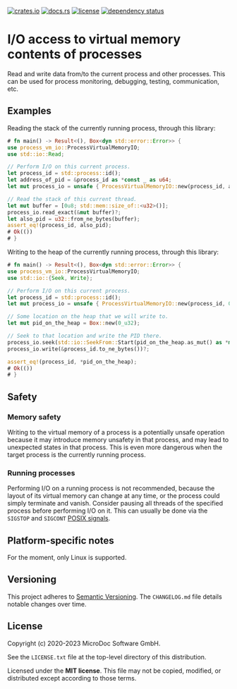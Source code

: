 [![crates.io](https://img.shields.io/crates/v/process_vm_io.svg)](https://crates.io/crates/process_vm_io)
[![docs.rs](https://docs.rs/process_vm_io/badge.svg)](https://docs.rs/process_vm_io)
[![license](https://img.shields.io/github/license/mdcssw/process_vm_io?color=black)](https://raw.githubusercontent.com/mdcssw/process_vm_io/master/LICENSE.txt)
[![dependency status](https://deps.rs/crate/process_vm_io/1.0.13/status.svg)](https://deps.rs/crate/process_vm_io/1.0.13)

# I/O access to virtual memory contents of processes

Read and write data from/to the current process and other processes.
This can be used for process monitoring, debugging, testing, communication, etc.

## Examples

Reading the stack of the currently running process, through this library:

```rust
# fn main() -> Result<(), Box<dyn std::error::Error>> {
use process_vm_io::ProcessVirtualMemoryIO;
use std::io::Read;

// Perform I/O on this current process.
let process_id = std::process::id();
let address_of_pid = &process_id as *const _ as u64;
let mut process_io = unsafe { ProcessVirtualMemoryIO::new(process_id, address_of_pid) }?;

// Read the stack of this current thread.
let mut buffer = [0u8; std::mem::size_of::<u32>()];
process_io.read_exact(&mut buffer)?;
let also_pid = u32::from_ne_bytes(buffer);
assert_eq!(process_id, also_pid);
# Ok(())
# }
```

Writing to the heap of the currently running process, through this library:

```rust
# fn main() -> Result<(), Box<dyn std::error::Error>> {
use process_vm_io::ProcessVirtualMemoryIO;
use std::io::{Seek, Write};

// Perform I/O on this current process.
let process_id = std::process::id();
let mut process_io = unsafe { ProcessVirtualMemoryIO::new(process_id, 0) }?;

// Some location on the heap that we will write to.
let mut pid_on_the_heap = Box::new(0_u32);

// Seek to that location and write the PID there.
process_io.seek(std::io::SeekFrom::Start(pid_on_the_heap.as_mut() as *mut _ as u64))?;
process_io.write(&process_id.to_ne_bytes())?;

assert_eq!(process_id, *pid_on_the_heap);
# Ok(())
# }
```

## Safety

### Memory safety

Writing to the virtual memory of a process is a potentially unsafe
operation because it may introduce memory unsafety in that process,
and may lead to unexpected states in that process. This is even more
dangerous when the target process is the currently running process.

### Running processes

Performing I/O on a running process is not recommended, because the
layout of its virtual memory can change at any time, or the process
could simply terminate and vanish.
Consider pausing all threads of the specified process before performing
I/O on it. This can usually be done via the `SIGSTOP` and `SIGCONT`
[POSIX signals](https://pubs.opengroup.org/onlinepubs/9699919799/basedefs/signal.h.html).

## Platform-specific notes

For the moment, only Linux is supported.

## Versioning

This project adheres to [Semantic Versioning](https://semver.org/spec/v2.0.0.html).
The `CHANGELOG.md` file details notable changes over time.

## License

Copyright (c) 2020-2023 MicroDoc Software GmbH.

See the `LICENSE.txt` file at the top-level directory of this distribution.

Licensed under the **MIT license**. This file may not be copied, modified, or distributed except according to those terms.
